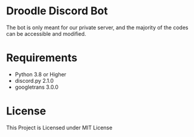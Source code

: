 # Droodle Discord Bot
The bot is only meant for our private server, and the majority of the codes can be accessible and modified.

# Requirements
- Python 3.8 or Higher
- discord.py 2.1.0
- googletrans 3.0.0

# License
This Project is Licensed under MIT License
